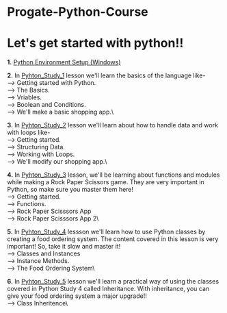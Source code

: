 # Progate-Python-Course

# Let's get started with python!!

**1.** [Python Environment Setup (Windows)](https://progate.com/docs/python-env-win)

**2.** In [Pyhton_Study_1](https://github.com/kishanrajput23/Progate-Python-Course/tree/main/pyhton_study_1) lesson we'll learn the basics of the language like-\
--> Getting started with Python.\
--> The Basics.\
--> Vriables.\
--> Boolean and Conditions.\
--> We'll make a basic shopping app.\

**3.** In [Pyhton_Study_2](https://github.com/kishanrajput23/Progate-Python-Course/tree/main/python_study_2) lesson we'll learn about how to handle data and work with loops like-\
--> Getting started.\
--> Structuring Data.\
--> Working with Loops.\
--> We'll modify our shopping app.\

**4.** In [Pyhton_Study_3](https://github.com/kishanrajput23/Progate-Python-Course/tree/main/python_study_3) lesson, we'll be learning about functions and modules while making a Rock Paper Scissors game.
They are very important in Python, so make sure you master them here!\
--> Getting started.\
--> Functions.\
--> Rock Paper Scisssors App\
--> Rock Paper Scisssors App 2\

**5.** In [Pyhton_Study_4](https://github.com/kishanrajput23/Progate-Python-Course/tree/main/python_study_4) lessson we'll learn how to use Python classes by creating a food ordering system.
The content covered in this lesson is very important! So, take it slow and master it!\
--> Classes and Instances\
--> Instance Methods.\
--> The Food Ordering System\

**6.** In [Pyhton_Study_5](https://github.com/kishanrajput23/Progate-Python-Course/tree/main/python_study_5) lesson we'll learn a practical way of using the classes covered in Python Study 4 called Inheritance.
With inheritance, you can give your food ordering system a major upgrade!!\
--> Class Inheritence\

